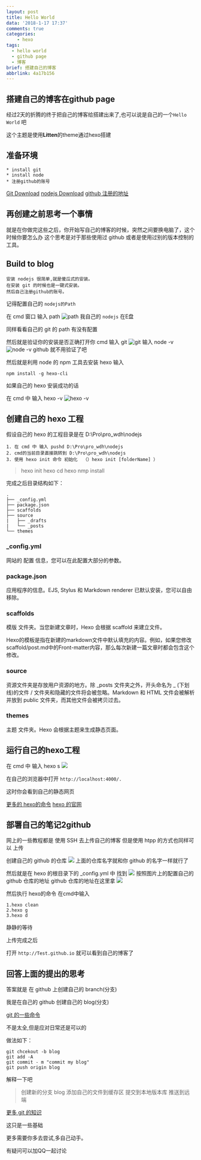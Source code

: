 ```yaml
---
layout: post
title: Hello World
data: '2018-1-17 17:37'
comments: true
categories:
    - hexo
tags:
  - hello world
  - github page
  - 博客
brief: 搭建自己的博客
abbrlink: 4a17b156
---
```


搭建自己的博客在github page
---
经过2天的折腾的终于把自己的博客给搭建出来了,也可以说是自己的一个`Hello World` 吧
<!-- more -->
这个主题是使用**Litten**的theme通过hexo搭建

## **准备环境** ##
    * install git   
    * install node
    * 注册github的账号

[Git Download](https://git-scm.com/downloads)
[nodejs Download](http://nodejs.cn/download/)
[github 注册的地址](https://github.com/)

## **再创建之前思考一个事情**
就是在你做完这些之后，你开始写自己的博客的时候，突然之间要换电脑了，这个时候你要怎么办
这个思考是对于那些使用过 github 或者是使用过别的版本控制的工具。 

## **Build to blog** ##
    安装 nodejs 很简单,就是傻瓜式的安装。
    在安装 git 的时候也是一键式安装。
    然后自己注册github的账号。

记得配置自己的 `nodejs的Path`

在 cmd 窗口 输入 path
![path](/assets/hello-world/path_1.png)
我自己的 `nodejs` 在E盘

同样看看自己的 git 的 path 有没有配置

然后就是验证你的安装是否正确打开你 cmd 输入 git
![git](/assets/hello-world/git_1.png)
输入 node -v
![node -v](/assets/hello-world/node_1.png)
github 就不用验证了吧

然后就是利用 node 的 npm 工具去安装 hexo 输入 

    npm install -g hexo-cli

如果自己的 hexo 安装成功的话

在 cmd 中 输入 hexo -v
![hexo -v](/assets/hello-world/hexo_1.png)

## **创建自己的 hexo 工程**
假设自己的 hexo 的工程目录是在 D:\Pro\pro_wdh\nodejs

    1. 在 cmd 中 输入 pushd D:\Pro\pro_wdh\nodejs
    2. cmd的当前目录直接跳转到 D:\Pro\pro_wdh\nodejs
    3. 使用 hexo init 命令 初始化  （）hexo init [folderName] ）

> hexo init hexo
> cd hexo
> nmp install

完成之后目录结构如下：

    .
    ├── _config.yml
    ├── package.json
    ├── scaffolds
    ├── source
    |   ├── _drafts
    |   └── _posts
    └── themes
### **_config.yml**
网站的 配置 信息，您可以在此配置大部分的参数。

### **package.json**
应用程序的信息。EJS, Stylus 和 Markdown renderer 已默认安装，您可以自由移除。

### **scaffolds**
模版 文件夹。当您新建文章时，Hexo 会根据 scaffold 来建立文件。

Hexo的模板是指在新建的markdown文件中默认填充的内容。例如，如果您修改scaffold/post.md中的Front-matter内容，那么每次新建一篇文章时都会包含这个修改。

### **source**
资源文件夹是存放用户资源的地方。除 _posts 文件夹之外，开头命名为 _ (下划线)的文件 / 文件夹和隐藏的文件将会被忽略。Markdown 和 HTML 文件会被解析并放到 public 文件夹，而其他文件会被拷贝过去。

### **themes**
主题 文件夹。Hexo 会根据主题来生成静态页面。

## **运行自己的hexo工程**

在 cmd 中 输入 hexo s 
![](/assets/hello-world/hexo_2.png)

在自己的浏览器中打开 `http://localhost:4000/.`

这时你会看到自己的静态网页

[更多的 hexo的命令](https://segmentfault.com/a/1190000002632530)
[hexo 的官网](https://hexo.io/zh-cn/)

## **部署自己的笔记2github**

网上的一些教程都是 使用 SSH 去上传自己的博客
但是使用 htpp 的方式也同样可以 上传

创建自己的 github 的仓库
![](/assets/hello-world/github_1.png)
上面的仓库名字就和你 github 的名字一样就行了

然后就是在 hexo 的根目录下的 _config.yml 中 找到
![](/assets/hello-world/config_1.png)
按照图片上的配置自己的 github 仓库的地址
github 仓库的地址在这里拿
![](/assets/hello-world/github_2.png)

然后执行 hexo的命令 在cmd中输入  

    1.hexo clean
    2.hexo g
    3.hexo d

静静的等待

上传完成之后

打开 `http://Test.github.io` 就可以看到自己的博客了

## **回答上面的提出的思考**

答案就是 在 github 上创建自己的 branch(分支)

我是在自己的 github 创建自己的 blog(分支)

[git 的一些命令](http://note.youdao.com/noteshare?id=7abb057f779aca20328c74a7c810e027&sub=855026A2B8904F61A0933D26CA9E27FF)

不是太全,但是应对日常还是可以的

做法如下：
    
    git chcekout -b blog
    git add -A
    git commit - m "commit my blog"
    git push origin blog

解释一下吧

> 创建新的分支 blog
> 添加自己的文件到缓存区
> 提交到本地版本库
> 推送到远端

[更多 git 的知识](http://www.runoob.com/?s=git)

这只是一些基础

更多需要你多去尝试,多自己动手。

有疑问可以加QQ一起讨论


